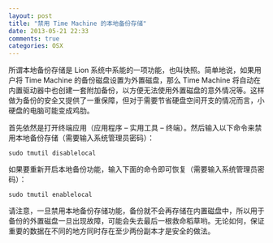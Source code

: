 ```yaml
---
layout: post
title: "禁用 Time Machine 的本地备份存储"
date: 2013-05-21 22:33
comments: true
categories: OSX
---
```


所谓本地备份存储是 Lion 系统中系能的一项功能，也叫快照。简单地说，如果用户将 Time Machine 的备份磁盘设置为外置磁盘，那么 Time Machine 将自动在内置驱动器中也创建一套附加备份，以方便无法使用外置磁盘的意外情况等。这样做为备份的安全又提供了一重保障，但对于需要节省硬盘空间开支的情况而言，小硬盘的电脑可能变成鸡肋。
<!-- more -->
首先依然是打开终端应用（应用程序 – 实用工具 – 终端）。然后输入以下命令来禁用本地备份存储（需要输入系统管理员密码）：

```
sudo tmutil disablelocal
```

如果要重新开启本地备份功能，输入下面的命令即可恢复（需要输入系统管理员密码）：

```
sudo tmutil enablelocal
```

请注意，一旦禁用本地备份存储功能，备份就不会再存储在内置磁盘中，所以用于备份的外置磁盘一旦出现故障，可能会失去最后一根救命稻草哟。无论如何，保证重要的数据在不同的地方同时存在至少两份副本才是安全的做法。